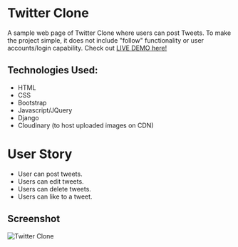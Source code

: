 # Twitter Clone
A sample web page of Twitter Clone where users can post Tweets. To make the project simple, it does not include "follow" functionality or user accounts/login capability.
Check out [LIVE DEMO here!]( https://twitter-clone-kyerstin.herokuapp.com/ )

## Technologies Used:
* HTML
* CSS
* Bootstrap
* Javascript/JQuery
* Django
* Cloudinary (to host uploaded images on CDN)
# User Story
* User can post tweets.
* Users can edit tweets.
* Users can delete tweets.
* Users can like to a tweet.

## Screenshot
 ![Twitter Clone](https://user-images.githubusercontent.com/80643320/157335525-7acc65ea-5921-4475-9282-4da7054b7138.png)
